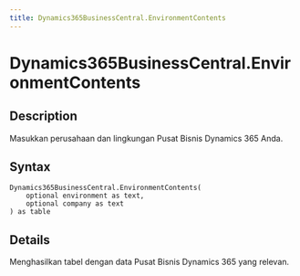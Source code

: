 ```yaml
---
title: Dynamics365BusinessCentral.EnvironmentContents
---
```


# Dynamics365BusinessCentral.EnvironmentContents


## Description

Masukkan perusahaan dan lingkungan Pusat Bisnis Dynamics 365 Anda.


## Syntax

```powerquery
Dynamics365BusinessCentral.EnvironmentContents(
    optional environment as text,
    optional company as text
) as table
```


## Details

Menghasilkan tabel dengan data Pusat Bisnis Dynamics 365 yang relevan. 


